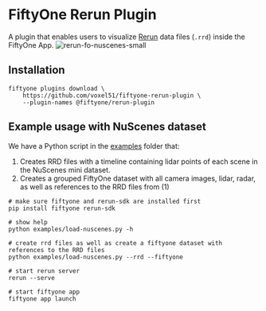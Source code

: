 # FiftyOne Rerun Plugin

A plugin that enables users to visualize [Rerun](https://rerun.io/) data files (`.rrd`) inside the FiftyOne App.
![rerun-fo-nuscenes-small](https://github.com/user-attachments/assets/d93e86bb-ae59-493b-9028-4b9c677afca9)

## Installation
```
fiftyone plugins download \
    https://github.com/voxel51/fiftyone-rerun-plugin \
    --plugin-names @fiftyone/rerun-plugin
```

## Example usage with NuScenes dataset

We have a Python script in the [examples](examples/load-nuscenes.py) folder that:
1. Creates RRD files with a timeline containing lidar points of each scene in the NuScenes mini dataset.
2. Creates a grouped FiftyOne dataset with all camera images, lidar, radar, as well as references to the RRD files from (1)

```
# make sure fiftyone and rerun-sdk are installed first
pip install fiftyone rerun-sdk

# show help
python examples/load-nuscenes.py -h

# create rrd files as well as create a fiftyone dataset with references to the RRD files
python examples/load-nuscenes.py --rrd --fiftyone

# start rerun server
rerun --serve

# start fiftyone app
fiftyone app launch
```
